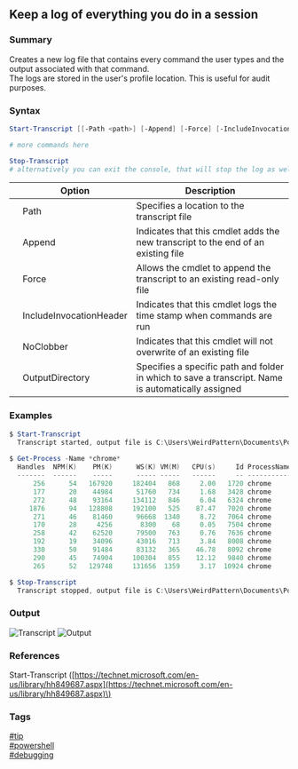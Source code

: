 ## Keep a log of everything you do in a session

### Summary
Creates a new log file that contains every command the user types and the output associated with that command.  
The logs are stored in the user's profile location. This is useful for audit purposes.

### Syntax
```powershell
Start-Transcript [[-Path <path>] [-Append] [-Force] [-IncludeInvocationHeader] [-NoClobber] [-OutputDirectory <directory>]]

# more commands here

Stop-Transcript 
# alternatively you can exit the console, that will stop the log as well.
```

|       | Option                      | Description                                                                                        |
| :---: | --------------------------- | -------------------------------------------------------------------------------------------------- |
|       | Path <path>                 | Specifies a location to the transcript file                                                        |
|       | Append                      | Indicates that this cmdlet adds the new transcript to the end of an existing file                  |
|       | Force                       | Allows the cmdlet to append the transcript to an existing read-only file                           |
|       | IncludeInvocationHeader     | Indicates that this cmdlet logs the time stamp when commands are run                               |
|       | NoClobber                   | Indicates that this cmdlet will not overwrite of an existing file                                  |
|       | OutputDirectory <directory> | Specifies a specific path and folder in which to save a transcript. Name is automatically assigned |

### Examples
```powershell
$ Start-Transcript
  Transcript started, output file is C:\Users\WeirdPattern\Documents\PowerShell_transcript.20160916082202.txt
  
$ Get-Process -Name *chrome*
  Handles  NPM(K)    PM(K)      WS(K) VM(M)   CPU(s)     Id ProcessName
  -------  ------    -----      ----- -----   ------     -- -----------
      256      54   167920     182404   868     2.00   1720 chrome
      177      20    44984      51760   734     1.68   3428 chrome
      272      48    93164     134112   846     6.04   6324 chrome
     1876      94   128808     192100   525    87.47   7020 chrome
      271      46    81460      96668  1340     8.72   7064 chrome
      170      28     4256       8300    68     0.05   7504 chrome
      258      42    62520      79500   763     0.76   7636 chrome
      192      19    34096      43016   713     3.84   8008 chrome
      330      50    91484      83132   365    46.78   8092 chrome
      290      45    74904     100304   855    12.12   9840 chrome
      265      52   129748     131656  1359     3.17  10924 chrome

$ Stop-Transcript
  Transcript stopped, output file is C:\Users\WeirdPattern\Documents\PowerShell_transcript.20160916082202.txt
```

### Output
![Transcript](https://cloud.githubusercontent.com/assets/19519411/18588336/a48709bc-7beb-11e6-9678-1df5653bbc6d.PNG)
![Output](https://cloud.githubusercontent.com/assets/19519411/18588337/a48a8a88-7beb-11e6-9738-8fd86ce638f7.PNG)

### References
Start-Transcript \([https://technet.microsoft.com/en-us/library/hh849687.aspx](https://technet.microsoft.com/en-us/library/hh849687.aspx)\)

### Tags
[#tip](../../tips.md)  
[#powershell](../powershell.md)  
[#debugging](debugging.md)